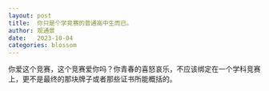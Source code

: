 ```yaml
---
layout: post
title:  你只是个学竞赛的普通高中生而已。
author: 观通景
date:   2023-10-04
categories: blossom
---
```


你爱这个竞赛，这个竞赛爱你吗？你青春的喜怒哀乐，不应该绑定在一个学科竞赛上，更不是最终的那块牌子或者那些证书所能概括的。